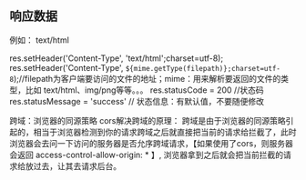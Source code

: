 ## 响应数据
例如： text/html


res.setHeader('Content-Type', 'text/html';charset=utf-8);
res.setHeader('Content-Type', `${mime.getType(filepath)};charset=utf-8`);//filepath为客户端要访问的文件的地址；mime：用来解析要返回的文件的类型，比如 text/html、img/png等等。。。
res.statusCode = 200 //状态码
res.statusMessage = 'success' // 状态信息：有默认值，不要随便修改

跨域：浏览器的同源策略
cors解决跨域的原理：
    跨域是由于浏览器的同源策略引起的，相当于浏览器检测到你的请求跨域之后就直接把当前的请求给拦截了，此时浏览器会去问一下访问的服务器是否允序跨域请求，【如果使用了cors，则服务器会返回 access-control-allow-origin: * 】, 浏览器拿到之后就会把当前拦截的请求给放过去，让其去请求后台。